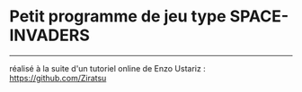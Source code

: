 # Petit programme de jeu type SPACE-INVADERS

---

réalisé à la suite d'un tutoriel online de Enzo Ustariz :
https://github.com/Ziratsu
